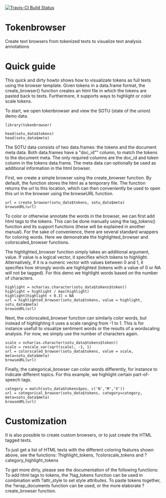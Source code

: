 [![Travis-CI Build Status](https://travis-ci.org/kasperwelbers/tokenbrowser.svg?branch=master)](https://travis-ci.org/kasperwelbers/tokenbrowser)

Tokenbrowser
============
Create text browsers from tokenized texts to visualize text analysis annotations


Quick guide
============
This quick and dirty howto shows how to visualizate tokens as full texts using the browser template. Given tokens in a data.frame format, the create_browser() function creates an html file in which the tokens are pasted back to texts. Furthermore, it supports ways to highlight or color scale tokens.

To start, we open tokenbrowser and view the SOTU (state of the union) demo data.

```{r}
library(tokenbrowser)

head(sotu_data$tokens)
head(sotu_data$meta)
```

The SOTU data consists of two data.frames: the tokens and the document meta data. Both data.frames have a "doc_id"" column, to match the tokens to the document meta. The only required columns are the doc_id and token column in the tokens data.frame. The meta data can optionally be used as additional information in the html browser.

First, we create a simple browser using the create_browser function. By default, the function stores the html as a temporary file. The function returns the url to this location, which can then conveniently be used to open this url in the browser using the browseURL function.

```{r}
url = create_browser(sotu_data$tokens, sotu_data$meta)
browseURL(url)
```

To color or otherwise annotate the words in the browser, we can first add html tags to the tokens. This can be done manually using the tag_tokens() function and its support functions (these will be explained in another manual). For the sake of convenience, there are several standard wrappers for coloring words. Here we demonstrate the highlighted_browser and colorscaled_browser functions.

The highlighted_browser function simply takes an additional argument, value. If value is a logical vector, it specifies which tokens to highlight. Alternatively, if it is a numeric vector with values between 0 and 1, it specifies how strongly words are highlighted (tokens with a value of 0 or NA will not be tagged). For this demo we highlight words based on the number of characters.

```{r}
highlight = nchar(as.character(sotu_data$tokens$token))
highlight = highlight / max(highlight)
highlight[highlight < 0.3] = NA
url = highlighted_browser(sotu_data$tokens, value = highlight, sotu_data$meta)
browseURL(url)
```

Next, the colorscaled_browser function can similarly color words, but instead of highlighting it uses a scale ranging from -1 to 1. This is for instance usefull to visualize sentiment words or the results of a wordscaling analysis. For now, we simply use the number of characters again. 

```{r}
scale = nchar(as.character(sotu_data$tokens$token))
scale = rescale_var(sqrt(scale), -1, 1)
url = colorscaled_browser(sotu_data$tokens, value = scale, meta=sotu_data$meta)
browseURL(url)
```

Finally, the categorical_browser can color words differently, for instance to indicate different topics. For this example, we highlight certain part-of-speech tags.

```{r}
category = match(sotu_data$tokens$pos, c('N','M','V'))
url = categorical_browser(sotu_data$tokens, category=category, meta=sotu_data$meta)
browseURL(url)
```

Customization
============

It is also possible to create custom browsers, or to just create the HTML tagged texts. 

To just get a list of HTML texts with the different coloring features shown above, see the functions: ?highlight_tokens, ?colorscale_tokens and ?category_highlight_tokens

To get more dirty, please see the documentation of the following functions:
To add html tags to tokens, the ?tag_tokens function can be used in combination with ?attr_style to set style attributes. To paste tokens together, the ?wrap_documents function can be used, or the more elaborate ?create_browser function.


